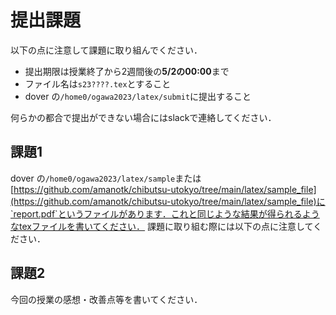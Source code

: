 # 提出課題
以下の点に注意して課題に取り組んでください．

* 提出期限は授業終了から2週間後の**5/2の00:00**まで
* ファイル名は`s23????.tex`とすること
* dover の`/home0/ogawa2023/latex/submit`に提出すること

何らかの都合で提出ができない場合にはslackで連絡してください．
## 課題1
dover の`/home0/ogawa2023/latex/sample`または[https://github.com/amanotk/chibutsu-utokyo/tree/main/latex/sample_file](https://github.com/amanotk/chibutsu-utokyo/tree/main/latex/sample_file)に`report.pdf`というファイルがあります．これと同じような結果が得られるようなtexファイルを書いてください．
課題に取り組む際には以下の点に注意してください．


## 課題2
今回の授業の感想・改善点等を書いてください．